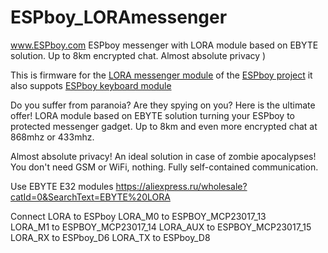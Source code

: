 # ESPboy_LORAmessenger
www.ESPboy.com
ESPboy messenger with LORA module based on EBYTE solution. Up to 8km encrypted chat. Almost absolute privacy ) 

This is firmware for the [LORA messenger module](https://hackaday.io/project/164830-espboy-games-iot-stem-for-education-fun/log/173526-espboy-lora-messenger-8km-encrypted-chat) of the [ESPboy project](https://hackaday.io/project/164830-espboy-games-iot-stem-for-education-fun)
it also suppots [ESPboy keyboard module](https://hackaday.io/project/164830-espboy-games-iot-stem-for-education-fun/log/173586-improved-lora-messenger)


Do you suffer from paranoia? Are they spying on you?
Here is the ultimate offer! 
LORA module based on EBYTE solution turning your ESPboy to protected messenger gadget. 
Up to 8km and even more encrypted chat at 868mhz or 433mhz. 

Almost absolute privacy! 
An ideal solution in case of zombie apocalypses!
You don't need GSM or WiFi, nothing. 
Fully self-contained communication.

Use EBYTE E32 modules 
https://aliexpress.ru/wholesale?catId=0&SearchText=EBYTE%20LORA

Connect LORA to ESPboy
LORA_M0 to ESPBOY_MCP23017_13  
LORA_M1 to ESPBOY_MCP23017_14 
LORA_AUX to ESPBOY_MCP23017_15 
LORA_RX to ESPboy_D6
LORA_TX to ESPboy_D8
